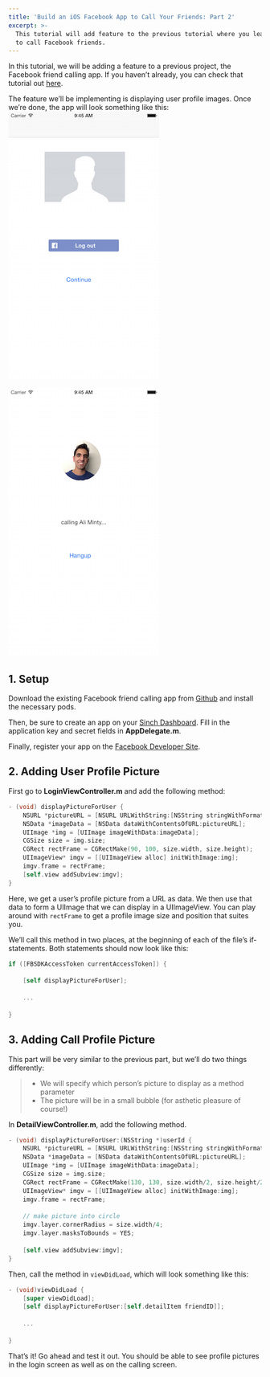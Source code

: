 ```yaml
---
title: 'Build an iOS Facebook App to Call Your Friends: Part 2'
excerpt: >-
  This tutorial will add feature to the previous tutorial where you learned how
  to call Facebook friends.
---
```

In this tutorial, we will be adding a feature to a previous project, the Facebook friend calling app. If you haven’t already, you can check that tutorial out [here](https://github.com/sinch/ios-call-your-facebookfriends).

The feature we’ll be implementing is displaying user profile images. Once we’re done, the app will look something like this:
![Login.png](images\6ddbdf8-Login.png)


![Call.png](images\be9dd38-Call.png)

## 1. Setup

Download the existing Facebook friend calling app from [Github](https://github.com/sinch/ios-call-your-facebookfriends) and install the necessary pods.

Then, be sure to create an app on your [Sinch Dashboard](https://portal.sinch.com/#/login). Fill in the application key and secret fields in **AppDelegate.m**.

Finally, register your app on the [Facebook Developer Site](https://developers.facebook.com).

## 2. Adding User Profile Picture

First go to **LoginViewController.m** and add the following method:

```objectivec
- (void) displayPictureForUser {
    NSURL *pictureURL = [NSURL URLWithString:[NSString stringWithFormat:@"https://graph.facebook.com/%@/picture?type=large&return_ssl_resources=1", [[FBSDKAccessToken currentAccessToken] userID]]];
    NSData *imageData = [NSData dataWithContentsOfURL:pictureURL];
    UIImage *img = [UIImage imageWithData:imageData];
    CGSize size = img.size;
    CGRect rectFrame = CGRectMake(90, 100, size.width, size.height);
    UIImageView* imgv = [[UIImageView alloc] initWithImage:img];
    imgv.frame = rectFrame;
    [self.view addSubview:imgv];
}
```

Here, we get a user’s profile picture from a URL as data. We then use that data to form a UIImage that we can display in a UIImageView. You can play around with `rectFrame` to get a profile image size and position that suites you.

We’ll call this method in two places, at the beginning of each of the file’s if-statements. Both statements should now look like this:

```objectivec
if ([FBSDKAccessToken currentAccessToken]) {

    [self displayPictureForUser];

    ...

}
```

## 3. Adding Call Profile Picture

This part will be very similar to the previous part, but we’ll do two things differently:

>   - We will specify which person’s picture to display as a method parameter
>   - The picture will be in a small bubble (for asthetic pleasure of course\!)

In **DetailViewController.m**, add the following method.

```objectivec
- (void) displayPictureForUser:(NSString *)userId {
    NSURL *pictureURL = [NSURL URLWithString:[NSString stringWithFormat:@"https://graph.facebook.com/%@/picture?type=large&return_ssl_resources=1", userId]];
    NSData *imageData = [NSData dataWithContentsOfURL:pictureURL];
    UIImage *img = [UIImage imageWithData:imageData];
    CGSize size = img.size;
    CGRect rectFrame = CGRectMake(130, 130, size.width/2, size.height/2);
    UIImageView* imgv = [[UIImageView alloc] initWithImage:img];
    imgv.frame = rectFrame;

    // make picture into circle
    imgv.layer.cornerRadius = size.width/4;
    imgv.layer.masksToBounds = YES;

    [self.view addSubview:imgv];
}
```

Then, call the method in `viewDidLoad`, which will look something like this:

```objectivec
- (void)viewDidLoad {
    [super viewDidLoad];
    [self displayPictureForUser:[self.detailItem friendID]];

    ...

}
```

That’s it\! Go ahead and test it out. You should be able to see profile pictures in the login screen as well as on the calling screen.

